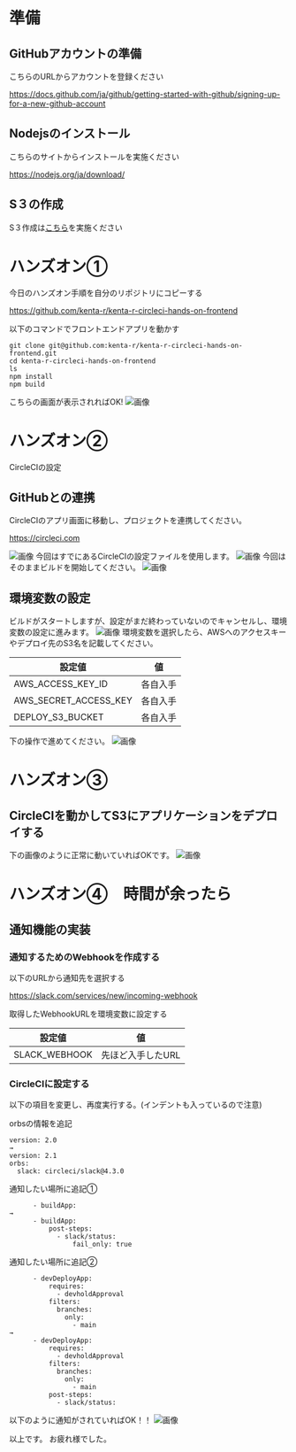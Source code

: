 
# 準備
## GitHubアカウントの準備
こちらのURLからアカウントを登録ください

https://docs.github.com/ja/github/getting-started-with-github/signing-up-for-a-new-github-account

## Nodejsのインストール
こちらのサイトからインストールを実施ください

https://nodejs.org/ja/download/

## S３の作成
S３作成は[こちら](準備.md)を実施ください

# ハンズオン①
今日のハンズオン手順を自分のリポジトリにコピーする

https://github.com/kenta-r/kenta-r-circleci-hands-on-frontend

以下のコマンドでフロントエンドアプリを動かす
```
git clone git@github.com:kenta-r/kenta-r-circleci-hands-on-frontend.git
cd kenta-r-circleci-hands-on-frontend
ls
npm install
npm build
```
こちらの画面が表示されればOK!
![画像](images/001.png)


# ハンズオン②
CircleCIの設定
## GitHubとの連携
CircleCIのアプリ画面に移動し、プロジェクトを連携してください。

https://circleci.com

![画像](images/002.png)
今回はすでにあるCircleCIの設定ファイルを使用します。
![画像](images/003.png)
今回はそのままビルドを開始してください。
![画像](images/004.png)

## 環境変数の設定
ビルドがスタートしますが、設定がまだ終わっていないのでキャンセルし、環境変数の設定に進みます。
![画像](images/005.png)
環境変数を選択したら、AWSへのアクセスキーやデプロイ先のS3名を記載してください。

| 設定値 | 値 |
| -------- | -------- | 
| AWS_ACCESS_KEY_ID | 各自入手 | 
| AWS_SECRET_ACCESS_KEY | 各自入手 |
| DEPLOY_S3_BUCKET | 各自入手 |


下の操作で進めてください。
![画像](images/006.png)

# ハンズオン③
## CircleCIを動かしてS3にアプリケーションをデプロイする
下の画像のように正常に動いていればOKです。
![画像](images/007.png)

# ハンズオン④　時間が余ったら
## 通知機能の実装

### 通知するためのWebhookを作成する
以下のURLから通知先を選択する

https://slack.com/services/new/incoming-webhook

取得したWebhookURLを環境変数に設定する

| 設定値 | 値 |
| -------- | -------- | 
| SLACK_WEBHOOK | 先ほど入手したURL | 

### CircleCIに設定する
以下の項目を変更し、再度実行する。(インデントも入っているので注意)

orbsの情報を追記
```
version: 2.0
→
version: 2.1
orbs:
  slack: circleci/slack@4.3.0
```

通知したい場所に追記①
```
      - buildApp:
→
      - buildApp:
          post-steps:
            - slack/status:
                fail_only: true
```

通知したい場所に追記②
```
      - devDeployApp:
          requires:
            - devholdApproval
          filters:
            branches:
              only:
                - main
→
      - devDeployApp:
          requires:
            - devholdApproval
          filters:
            branches:
              only:
                - main
          post-steps:
            - slack/status:
```

以下のように通知がされていればOK！！
![画像](images/008.png)

以上です。
お疲れ様でした。
